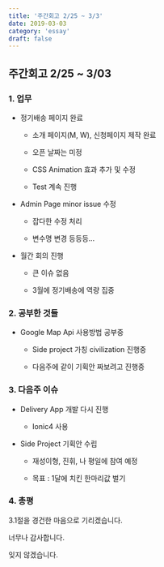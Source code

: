 ```yaml
---
title: '주간회고 2/25 ~ 3/3'
date: 2019-03-03
category: 'essay'
draft: false
---
```


## 주간회고 2/25 ~ 3/03

### 1. 업무

- 정기배송 페이지 완료

  - 소개 페이지(M, W), 신청페이지 제작 완료

  - 오픈 날짜는 미정

  - CSS Animation 효과 추가 및 수정

  - Test 계속 진행

- Admin Page minor issue 수정

  - 잡다한 수정 처리

  - 변수명 변경 등등등...

- 월간 회의 진행

  - 큰 이슈 없음

  - 3월에 정기배송에 역량 집중

### 2. 공부한 것들

- Google Map Api 사용방법 공부중

  - Side project 가칭 civilization 진행중

  - 다음주에 같이 기획안 짜보려고 진행중

### 3. 다음주 이슈

- Delivery App 개발 다시 진행

  - Ionic4 사용

- Side Project 기획안 수립

  - 재성이형, 진휘, 나 평일에 참여 예정

  - 목표 : 1달에 치킨 한마리값 벌기

### 4. 총평

3.1절을 경건한 마음으로 기리겠습니다.

너무나 감사합니다.

잊지 않겠습니다.

